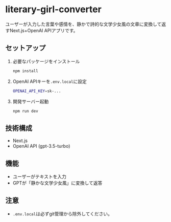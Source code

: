 # literary-girl-converter

ユーザーが入力した言葉や感情を、静かで詩的な文学少女風の文章に変換して返すNext.js+OpenAI APIアプリです。

## セットアップ
1. 必要なパッケージをインストール
    ```bash
    npm install
    ```
2. OpenAI APIキーを`.env.local`に設定
    ```bash
    OPENAI_API_KEY=sk-...
    ```
3. 開発サーバー起動
    ```bash
    npm run dev
    ```

## 技術構成
- Next.js
- OpenAI API (gpt-3.5-turbo)

## 機能
- ユーザーがテキストを入力
- GPTが「静かな文学少女風」に変換して返答

## 注意
- `.env.local`は必ずgit管理から除外してください。
